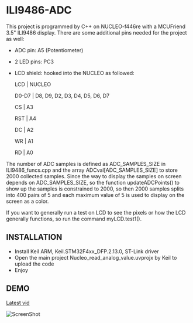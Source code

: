 # ILI9486-ADC

This project is programmed by C++ on NUCLEO-f446re with a MCUFriend 3.5" ILI9486 display. There are some additional pins needed for the project as well:

- ADC pin: A5 (Potentiometer)
- 2 LED pins: PC3
- LCD shield: hooked into the NUCLEO as followed:

    LCD       |     NUCLEO
    
    D0-D7     |     D8, D9, D2, D3, D4, D5, D6, D7 
    
    CS        |     A3
    
    RST       |     A4 
    
    DC        |     A2
    
    WR        |     A1 
    
    RD        |     A0

The number of ADC samples is defined as ADC_SAMPLES_SIZE in ILI9486_funcs.cpp and the array ADCval[ADC_SAMPLES_SIZE] to store 2000 collected samples. Since the way to display the samples on screen depends on ADC_SAMPLES_SIZE, so the function updateADCPoints() to show up the samples is constrained to 2000, so then 2000 samples splits into 400 pairs of 5 and each maximum value of 5 is used to display on the screen as a color.

If you want to generally run a test on LCD to see the pixels or how the LCD generally functions, so run the command myLCD.test1().


## INSTALLATION    
- Install Keil ARM, Keil.STM32F4xx_DFP.2.13.0, ST-Link driver
- Open the main project Nucleo_read_analog_value.uvprojx by Keil to upload the code
- Enjoy

## DEMO
[Latest vid](https://www.youtube.com/watch?v=H7QsbLGEz44)

![ScreenShot](https://raw.githubusercontent.com/khaman1/ILI9486-ADC/master/Demo/20180724_190016.jpg)
